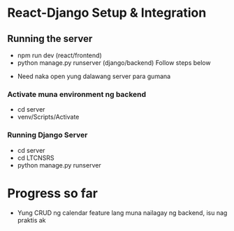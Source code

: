 # React-Django Setup & Integration

## Running the server
- npm run dev (react/frontend)
- python manage.py runserver (django/backend) Follow steps below
* Need naka open yung dalawang server para gumana


### Activate muna environment ng backend
- cd server
- venv/Scripts/Activate

### Running Django Server
- cd server
- cd LTCNSRS
- python manage.py runserver

# Progress so far
- Yung CRUD ng calendar feature lang muna nailagay ng backend, isu nag praktis ak




 
